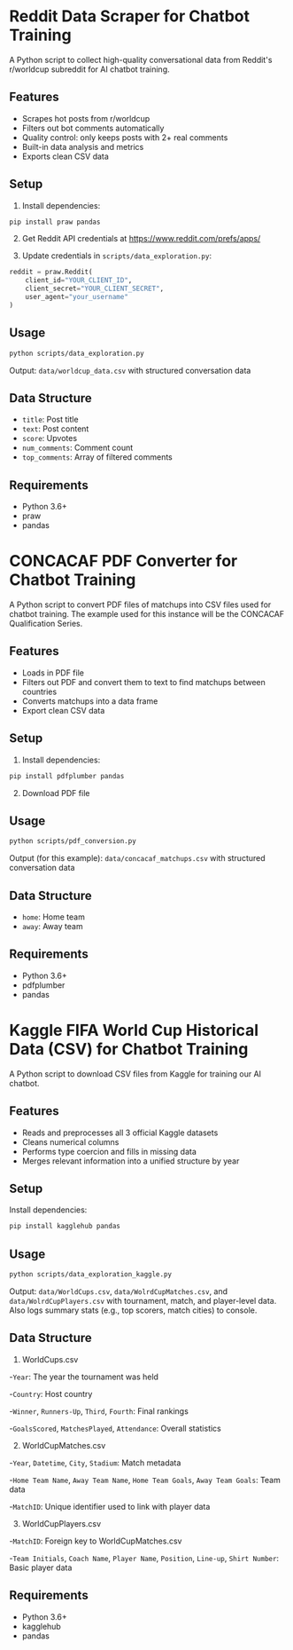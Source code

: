 # Reddit Data Scraper for Chatbot Training

A Python script to collect high-quality conversational data from Reddit's r/worldcup subreddit for AI chatbot training.

## Features

- Scrapes hot posts from r/worldcup
- Filters out bot comments automatically
- Quality control: only keeps posts with 2+ real comments
- Built-in data analysis and metrics
- Exports clean CSV data

## Setup

1. Install dependencies:
```bash
pip install praw pandas
```

2. Get Reddit API credentials at https://www.reddit.com/prefs/apps/

3. Update credentials in `scripts/data_exploration.py`:
```python
reddit = praw.Reddit(
    client_id="YOUR_CLIENT_ID",
    client_secret="YOUR_CLIENT_SECRET", 
    user_agent="your_username"
)
```

## Usage

```bash
python scripts/data_exploration.py
```

Output: `data/worldcup_data.csv` with structured conversation data

## Data Structure

- `title`: Post title
- `text`: Post content
- `score`: Upvotes
- `num_comments`: Comment count
- `top_comments`: Array of filtered comments

## Requirements

- Python 3.6+
- praw
- pandas

# CONCACAF PDF Converter for Chatbot Training

A Python script to convert PDF files of matchups into CSV files used for chatbot training. The example used for this instance will be the CONCACAF Qualification Series.

## Features
- Loads in PDF file
- Filters out PDF and convert them to text to find matchups between countries
- Converts matchups into a data frame
- Export clean CSV data

## Setup 

1. Install dependencies:
```bash
pip install pdfplumber pandas
```

2. Download PDF file

## Usage

```bash
python scripts/pdf_conversion.py
```

Output (for this example): `data/concacaf_matchups.csv` with structured conversation data

## Data Structure

- `home`: Home team
- `away`: Away team

## Requirements

- Python 3.6+
- pdfplumber
- pandas

# Kaggle FIFA World Cup Historical Data (CSV) for Chatbot Training

A Python script to download CSV files from Kaggle for training our AI chatbot.

## Features

- Reads and preprocesses all 3 official Kaggle datasets
- Cleans numerical columns
- Performs type coercion and fills in missing data
- Merges relevant information into a unified structure by year

## Setup

Install dependencies:
```bash
pip install kagglehub pandas
```
## Usage

```bash
python scripts/data_exploration_kaggle.py
```

Output: `data/WorldCups.csv`, `data/WolrdCupMatches.csv`, and `data/WolrdCupPlayers.csv` with tournament, match, and player-level data.
Also logs summary stats (e.g., top scorers, match cities) to console.

## Data Structure

1. WorldCups.csv

-`Year`: The year the tournament was held

-`Country`: Host country

-`Winner`, `Runners-Up`, `Third`, `Fourth`: Final rankings

-`GoalsScored`, `MatchesPlayed`, `Attendance`: Overall statistics

2. WorldCupMatches.csv

-`Year`, `Datetime`, `City`, `Stadium`: Match metadata

-`Home Team Name`, `Away Team Name`, `Home Team Goals`, `Away Team Goals`: Team data

-`MatchID`: Unique identifier used to link with player data

3. WorldCupPlayers.csv

-`MatchID`: Foreign key to WorldCupMatches.csv

-`Team Initials`, `Coach Name`, `Player Name`, `Position`, `Line-up`, `Shirt Number`: Basic player data

## Requirements

- Python 3.6+
- kagglehub
- pandas
